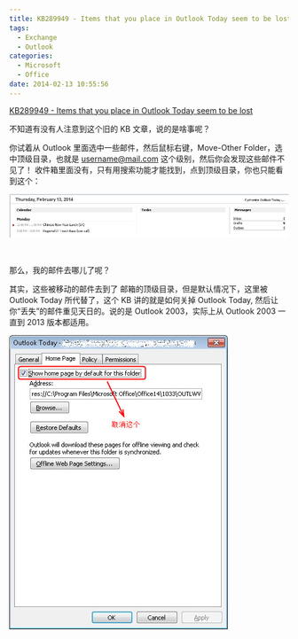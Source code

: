```yaml
---
title: KB289949 - Items that you place in Outlook Today seem to be lost
tags:
  - Exchange
  - Outlook
categories:
  - Microsoft
  - Office
date: 2014-02-13 10:55:56
---
```


[KB289949 - Items that you place in Outlook Today seem to be lost](http://support.microsoft.com/kb/289949 "Items that you place in Outlook Today seem to be lost")

不知道有没有人注意到这个旧的 KB 文章，说的是啥事呢？

你试着从 Outlook 里面选中一些邮件，然后鼠标右键，Move-Other Folder，选中顶级目录，也就是 username@mail.com 这个级别，然后你会发现这些邮件不见了！ 收件箱里面没有，只有用搜索功能才能找到，点到顶级目录，你也只能看到这个：

![Outlook_Today](kb289949-items-place-outlook-today-seem-lost/Outlook_Today.jpg)

&nbsp;

那么，我的邮件去哪儿了呢？

其实，这些被移动的邮件去到了 邮箱的顶级目录，但是默认情况下，这里被 Outlook Today 所代替了，这个 KB 讲的就是如何关掉 Outlook Today, 然后让你“丢失”的邮件重见天日的。说的是 Outlook 2003，实际上从 Outlook 2003 一直到 2013 版本都适用。

![Outlook_Today_HomePage](kb289949-items-place-outlook-today-seem-lost/Outlook_Today_HomePage.jpg)